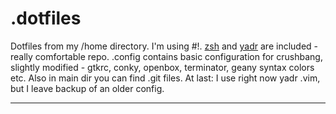 # .dotfiles

Dotfiles from my /home directory. I'm using #!. [zsh](https://github.com/zsh-users/zsh)
and [yadr](https://github.com/skwp/dotfiles) are included - really comfortable repo.
.config contains basic configuration for crushbang, slightly modified - gtkrc, conky,
openbox, terminator, geany syntax colors etc. Also in main dir you can find .git files.
At last: I use right now yadr .vim, but I leave backup of an older config. 

***************************************************************************************
